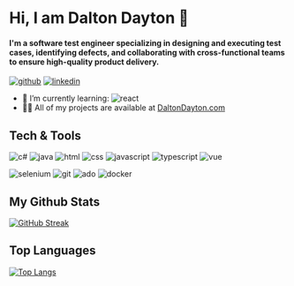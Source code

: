 # Hi, I am Dalton Dayton 👋
#### I'm a software test engineer specializing in designing and executing test cases, identifying defects, and collaborating with cross-functional teams to ensure high-quality product delivery.

[![github](https://img.shields.io/badge/GitHub-100000?style=for-the-badge&logo=github&logoColor=white)](https://github.com/daltondayton) [![linkedin](https://img.shields.io/badge/LinkedIn-0077B5?style=for-the-badge&logo=linkedin&logoColor=white)](https://www.linkedin.com/in/daltondayton/)

- 🌱 I’m currently learning: ![react](https://img.shields.io/badge/React-20232A?style=for-the-badge&logo=react&logoColor=61DAFB)
- 👨‍💻 All of my projects are available at [DaltonDayton.com](https://www.daltondayton.com)

## Tech & Tools

 ![c#](https://img.shields.io/badge/C%23-239120?style=for-the-badge&logo=c-sharp&logoColor=white) ![java](https://img.shields.io/badge/Java-ED8B00?style=for-the-badge&logo=java&logoColor=white) ![html](https://img.shields.io/badge/HTML5-E34F26?style=for-the-badge&logo=html5&logoColor=white) ![css](https://img.shields.io/badge/CSS3-1572B6?style=for-the-badge&logo=css3&logoColor=white) ![javascript](https://img.shields.io/badge/JavaScript-323330?style=for-the-badge&logo=javascript&logoColor=F7DF1E) ![typescript](https://img.shields.io/badge/TypeScript-007ACC?style=for-the-badge&logo=typescript&logoColor=white) ![vue](https://img.shields.io/badge/Vue.js-35495E?style=for-the-badge&logo=vuedotjs&logoColor=4FC08D)
 
 ![selenium](https://img.shields.io/badge/Selenium-43B02A?style=for-the-badge&logo=Selenium&logoColor=white) ![git](https://img.shields.io/badge/Git-red?style=for-the-badge&logo=Git&logoColor=white) ![ado](https://img.shields.io/badge/Azure_DevOps-0078D7?style=for-the-badge&logo=azure-devops&logoColor=white) ![docker](https://img.shields.io/badge/Docker-2CA5E0?style=for-the-badge&logo=docker&logoColor=white)

## My Github Stats

  [![GitHub Streak](https://github-readme-streak-stats.herokuapp.com/?user=daltondayton&theme=navy-gear)](https://git.io/streak-stats)
<!--   ![Dalton ayton's GitHub stats](https://github-readme-stats.vercel.app/api?username=daltondayton&show_icons=true&theme=solarized-light) -->
 
## Top Languages
[![Top Langs](https://github-readme-stats.vercel.app/api/top-langs/?username=daltondayton&layout=compact&theme=navy-gear)](https://github.com/daltondayton/github-readme-stats) 
